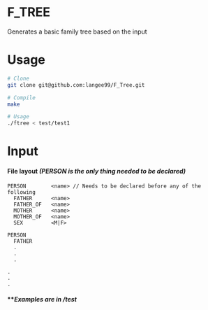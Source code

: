 # F_TREE
Generates a basic family tree based on the input

# Usage
```bash
# Clone
git clone git@github.com:langee99/F_Tree.git

# Compile
make

# Usage
./ftree < test/test1
```

# Input
#### File layout *(PERSON is the only thing needed to be declared)*
```
PERSON        <name> // Needs to be declared before any of the following
  FATHER      <name>
  FATHER_OF   <name>
  MOTHER      <name>
  MOTHER_OF   <name>
  SEX         <M|F>

PERSON
  FATHER
  .
  .
  .

.
.
.

```
#### ***Examples are in /test*
